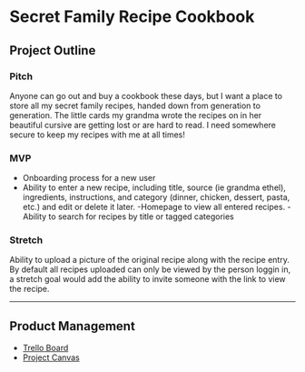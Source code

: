 # Secret Family Recipe Cookbook

## Project Outline

### Pitch 
Anyone can go out and buy a cookbook these days, but I want a place to store all my secret family recipes, handed down from generation to generation. The little cards my grandma wrote the recipes on in her beautiful cursive are getting lost or are hard to read. I need somewhere secure to keep my recipes with me at all times!

### MVP
- Onboarding process for a new user
- Ability to enter a new recipe, including title, source (ie grandma ethel), ingredients, instructions, and category (dinner, chicken, dessert, pasta, etc.) and edit or delete it later.
-Homepage to view all entered recipes.
-Ability to search for recipes by title or tagged categories

### Stretch
Ability to upload a picture of the original recipe along with the recipe entry.
By default all recipes uploaded can only be viewed by the person loggin in, a stretch goal would add the ability to invite someone with the link to view the recipe. 

---

## Product Management
- [Trello Board](https://trello.com/b/4PS0m70X/secret-family-recipes-cookbook)
- [Project Canvas](https://docs.google.com/document/d/1Thq6OPDmiQU2boviBItpmIDkOl3Domb1IvnLhYHYu_Y/edit?usp=sharing)
